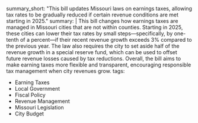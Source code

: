 summary_short: "This bill updates Missouri laws on earnings taxes, allowing tax rates to be gradually reduced if certain revenue conditions are met starting in 2025."
summary: |
  This bill changes how earnings taxes are managed in Missouri cities that are not within counties. Starting in 2025, these cities can lower their tax rates by small steps—specifically, by one-tenth of a percent—if their recent revenue growth exceeds 3% compared to the previous year. The law also requires the city to set aside half of the revenue growth in a special reserve fund, which can be used to offset future revenue losses caused by tax reductions. Overall, the bill aims to make earning taxes more flexible and transparent, encouraging responsible tax management when city revenues grow.
tags:
  - Earning Taxes
  - Local Government
  - Fiscal Policy
  - Revenue Management
  - Missouri Legislation
  - City Budget
